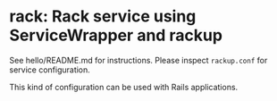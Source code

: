 # rack: Rack service using ServiceWrapper and rackup

See hello/README.md for instructions. Please inspect `rackup.conf` for service
configuration.

This kind of configuration can be used with Rails applications.
